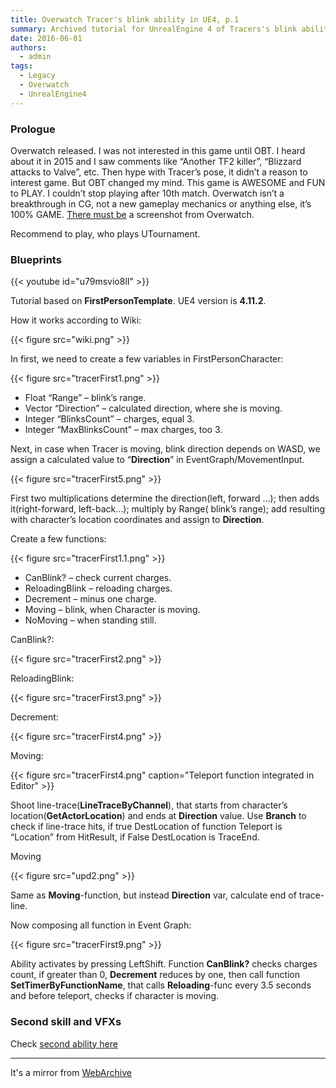 ```yaml
---
title: Overwatch Tracer's blink ability in UE4, p.1
summary: Archived tutorial for UnrealEngine 4 of Tracers's blink ability, p.1
date: 2016-06-01
authors:
  - admin
tags:
  - Legacy
  - Overwatch
  - UnrealEngine4
---
```


### Prologue

Overwatch released. I was not interested in this game until OBT. I heard about it in 2015 and I saw comments like “Another TF2 killer”, “Blizzard attacks to Valve”, etc. Then hype with Tracer’s pose, it didn’t a reason to interest game. But OBT changed my mind. This game is AWESOME and FUN to PLAY. I couldn’t stop playing after 10th match. Overwatch isn’t a breakthrough in CG, not a new gameplay mechanics or anything else, it’s 100% GAME. [There must be](https://dictionary.cambridge.org/dictionary/english/game) a screenshot from Overwatch.

Recommend to play, who plays UTournament.

### Blueprints

{{< youtube id="u79msvio8lI" >}}

Tutorial based on **FirstPersonTemplate**. UE4 version is **4.11.2**.

How it works according to Wiki:

{{< figure src="wiki.png" >}}

In first, we need to create a few variables in FirstPersonCharacter:

{{< figure src="tracerFirst1.png" >}}

- Float “Range” – blink’s range.
- Vector “Direction” – calculated direction, where she is moving.
- Integer “BlinksCount” – charges, equal 3.
- Integer “MaxBlinksCount” – max charges, too 3.

Next, in case when Tracer is moving, blink direction depends on WASD, we assign a calculated value to “**Direction**” in EventGraph/MovementInput.

{{< figure src="tracerFirst5.png" >}}

First two multiplications determine the direction(left, forward …); then adds it(right-forward, left-back…); multiply by Range( blink’s range); add resulting with character’s location coordinates and assign to **Direction**.

Create a few functions:

{{< figure src="tracerFirst1.1.png" >}}

- CanBlink? – check current charges.
- ReloadingBlink – reloading charges.
- Decrement – minus one charge.
- Moving – blink, when Character is moving.
- NoMoving – when standing still.

CanBlink?:

{{< figure src="tracerFirst2.png" >}}

ReloadingBlink:

{{< figure src="tracerFirst3.png" >}}

Decrement:

{{< figure src="tracerFirst4.png" >}}

Moving:

{{< figure src="tracerFirst4.png" caption="Teleport function integrated in Editor" >}}

Shoot line-trace(**LineTraceByChannel**), that starts from character’s location(**GetActorLocation**) and ends at **Direction** value. Use **Branch** to check if line-trace hits, if true DestLocation of function Teleport is “Location” from HitResult, if False DestLocation is TraceEnd.

Moving

{{< figure src="upd2.png" >}}

Same as **Moving**-function, but instead **Direction** var, calculate end of trace-line.

Now composing all function in Event Graph:

{{< figure src="tracerFirst9.png" >}}

Ability activates by pressing LeftShift. Function **CanBlink?** checks charges count, if greater than 0, **Decrement** reduces by one, then call function **SetTimerByFunctionName**, that calls **Reloading**-func every 3.5 seconds and before teleport, checks if character is moving.

### Second skill and VFXs

Check [second ability here](/post/legacy/overwatch-tracer-p2/)

---
It's a mirror from [WebArchive](https://web.archive.org/web/20190314001105/http://iryos-workshop.com/en/overwatch-tracer-skills-p1-ue4/)